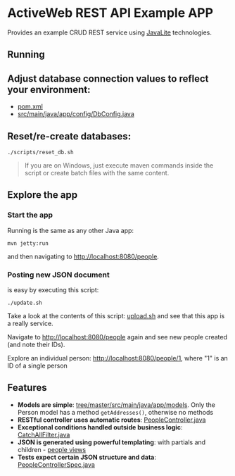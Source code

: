 # ActiveWeb REST API Example APP

Provides an example CRUD REST service using [JavaLite](http://javalite.io) technologies. 


## Running

## Adjust database connection values to reflect your environment:
* [pom.xml](pom.xml)
* [src/main/java/app/config/DbConfig.java](blob/master/src/main/java/app/config/DbConfig.java)

## Reset/re-create databases:

```
./scripts/reset_db.sh
```

>  If you are on Windows, just execute maven commands inside the script or create batch files with the same content.

## Explore the app

### Start the app

Running is the same as any other Java app:

```
mvn jetty:run

```

and then navigating to [http://localhost:8080/people](http://localhost:8080/people).



### Posting new JSON document

is easy by executing this script:

```
./update.sh
```

Take a look at the contents of this script: [upload.sh](blob/master/upload.sh) and see that this app is a really service.

Navigate to [http://localhost:8080/people](http://localhost:8080/people) again and see new people created (and note their IDs).

Explore an individual person:
[http://localhost:8080/people/1](http://localhost:8080/people/1), where "1" is an ID of a single person


## Features

* **Models are simple**: [tree/master/src/main/java/app/models](tree/master/src/main/java/app/models). Only the Person model
has a method `getAddresses()`, otherwise no methods
* **RESTful controller uses automatic routes**: [PeopleController.java](blob/master/src/main/java/app/controllers/PeopleController.java)
* **Exceptional conditions handled outside business logic**: [CatchAllFilter.java](blob/master/src/main/java/app/controllers/CatchAllFilter.java)
* **JSON is generated using powerful templating**: with partials and children - [people views](blob/master/src/main/webapp/WEB-INF/views/people/)
* **Tests expect certain JSON structure and data**: [PeopleControllerSpec.java](blob/master/src/test/java/app/controllers/PeopleControllerSpec.java)
